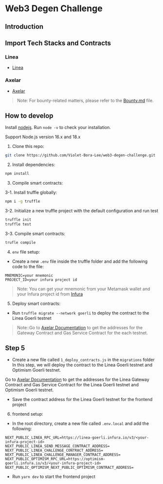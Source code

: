 # Web3 Degen Challenge

## Introduction

## Import Tech Stacks and Contracts

### Linea
- [Linea](https://linea.build/)

### Axelar
- [Axelar](https://axelar.network/)

> Note: For bounty-related matters, please refer to the [Bounty.md](./Bounty.md) file.

## How to develop
Install [nodejs](https://nodejs.org/en/download/). Run `node -v` to check your installation.

Support Node.js version 16.x and 18.x

1. Clone this repo:

```bash
git clone https://github.com/Violet-Bora-Lee/web3-degen-challenge.git
```

2. Install dependencies:

```bash
npm install
```

3. Compile smart contracts:

3-1. Install truffle globally:
```bash
npm i -g truffle
```

3-2. Initialize a new truffle project with the default configuration and run test
```bash
truffle init
truffle test
```

3-3. Compile smart contracts:
```bash
trufle compile
```

4. `env` file setup:

- Create a new `.env` file inside the truffle folder and add the following code to the file:
```
MNEMONIC=your mnemonic
PROJECT_ID=your infura project id
```
> Note: You can get your mnemonic from your Metamask wallet and your Infura project id from [Infura](https://infura.io/)

5. Deploy smart contracts:

- Run `truffle migrate --network goerli` to deploy the contract to the Linea Goerli testnet

> Note::Go to [Axelar Documentation](https://docs.axelar.dev/resources/testnet) to get the addresses for the Gateway Contract and Gas Service Contract for the each testnet.

## Step 5
- Create a new file called `1_deploy_contracts.js` in the `migrations` folder
In this step, we will deploy the contract to the Linea Goerli testnet and Optimism Goerli testnet.

Go to [Axelar Documentation](https://docs.axelar.dev/resources/testnet) to get the addresses for the Linea Gateway Contract and Gas Service Contract for the Linea Goerli testnet and Optimism Goerli testnet.

- Save the contract address for the Linea Goerli testnet for the frontend project

6. frontend setup:
- In the root directory, create a new file called `.env.local` and add the following:
```
NEXT_PUBLIC_LINEA_RPC_URL=https://linea-goerli.infura.io/v3/<your-infura-project-id>
NEXT_PUBLIC_LINEA_SEND_MESSAGE_CONTRACT_ADDRESS=
NEXT_PUBLIC_LINEA_CHALLENGE_CONTRACT_ADDRESS=
NEXT_PUBLIC_LINEA_CHALLENGE_MANAGER_CONTRACT_ADDRESS=
NEXT_PUBLIC_OPTIMISM_RPC_URL=https://optimism-goerli.infura.io/v3/<your-infura-project-id>
NEXT_PUBLIC_OPTIMISM_NEXT_PUBLIC_OPTIMISM_CONTRACT_ADDRESS=
```
- Run `yarn dev` to start the frontend project


